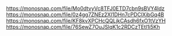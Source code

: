 https://monosnap.com/file/Mo0dtvyVc8TFJ0ETD7cbn9sBVY4Idz
https://monosnap.com/file/0z4gg7ZNEz2Xl1DHn7cPDClXibGq4B
https://monosnap.com/file/KF8kvXPCHcQQLjkCAsdh6fxO1tVzYH
https://monosnap.com/file/76SewZ7OuJSlqK1c2RDCzTEtl1i5Kh
